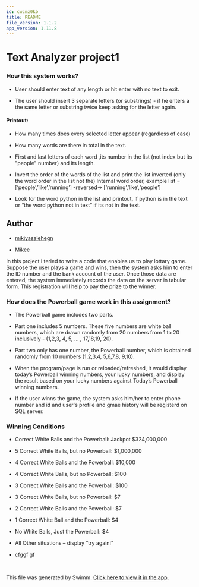```yaml
---
id: cwcmz0kb
title: README
file_version: 1.1.2
app_version: 1.11.8
---
```


# Text Analyzer project1

### How this system works?

*   User should enter text of any length or hit enter with no text to exit.

*   The user should insert 3 separate letters (or substrings) - if he enters a the same letter or substring twice keep asking for the letter again.

#### Printout:

*   How many times does every selected letter appear (regardless of case)

*   How many words are there in total in the text.

*   First and last letters of each word ,its number in the list (not index but its "people" number) and its length.

*   Invert the order of the words of the list and print the list inverted (only the word order in the list not the) Internal word order, example list = \[‘people’,’like’,’running’\] -reversed→ \[‘running’,’like’,‘people’\]

*   Look for the word python in the list and printout, if python is in the text or “the word python not in text” if its not in the text.

## Author

*   [mikiyasalehegn](https://www.github.com/mikiyasalehegn)

*   Mikee

In this project i teried to write a code that enables us to play lottary game. Suppose the user plays a game and wins, then the system asks him to enter the ID number and the bank account of the user. Once those data are entered, the system immediately records the data on the server in tabular form. This registration will help to pay the prize to the winner.

### How does the Powerball game work in this assignment?

*   The Powerball game includes two parts.

*   Part one includes 5 numbers. These five numbers are white ball numbers, which are drawn randomly from 20 numbers from 1 to 20 inclusively - (1,2,3, 4, 5, … , 17,18,19, 20).

*   Part two only has one number, the Powerball number, which is obtained randomly from 10 numbers (1,2,3,4, 5,6,7,8, 9,10).

*   When the program/page is run or reloaded/refreshed, it would display today’s Powerball winning numbers, your lucky numbers, and display the result based on your lucky numbers against Today’s Powerball winning numbers.

*   If the user winns the game, the system asks him/her to enter phone number and id and user's profile and gmae history will be registerd on SQL server.

### Winning Conditions

*   Correct White Balls and the Powerball: Jackpot $324,000,000

*   5 Correct White Balls, but no Powerball: $1,000,000

*   4 Correct White Balls and the Powerball: $10,000

*   4 Correct White Balls, but no Powerball: $100

*   3 Correct White Balls and the Powerball: $100

*   3 Correct White Balls, but no Powerball: $7

*   2 Correct White Balls and the Powerball: $7

*   1 Correct White Ball and the Powerball: $4

*   No White Balls, Just the Powerball: $4

*   All Other situations – display “try again!”

*   cfggf gf

<br/>

This file was generated by Swimm. [Click here to view it in the app](https://app.swimm.io/repos/Z2l0aHViJTNBJTNBVGV4dC1BbmFseXplciUzQSUzQW1pa2l5YXNhbGVoZWdu/docs/cwcmz0kb).
